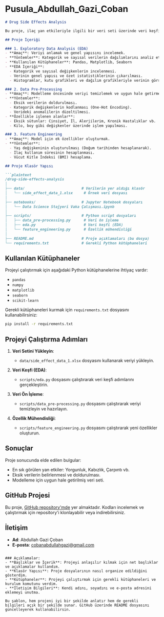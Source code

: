 # Pusula_Abdullah_Gazi_Coban

```markdown
# Drug Side Effects Analysis

Bu proje, ilaç yan etkileriyle ilgili bir veri seti üzerinde veri keşfi (EDA), veri ön işleme (Data Pre-Processing) ve özellik mühendisliği (Feature Engineering) gerçekleştirmeyi amaçlamaktadır. Çalışma, Python programlama dili ve çeşitli kütüphaneler kullanılarak yapılmıştır.

## Proje İçeriği

### 1. Exploratory Data Analysis (EDA)
- **Amaç**: Veriyi anlamak ve genel yapısını incelemek.
- **Yöntemler**: Kategorik ve sayısal verilerin dağılımlarını analiz etmek ve görselleştirmek.
- **Kullanılan Kütüphaneler**: Pandas, Matplotlib, Seaborn
- **EDA İçeriği**:
  - Kategorik ve sayısal değişkenlerin incelenmesi.
  - Verinin genel yapısı ve özet istatistiklerinin çıkarılması.
  - Histogramlar, kutu grafikleri ve dağılım grafikleriyle verinin görselleştirilmesi.

### 2. Data Pre-Processing
- **Amaç**: Modelleme öncesinde veriyi temizlemek ve uygun hale getirmek.
- **Yöntemler**:
  - Eksik verilerin doldurulması.
  - Kategorik değişkenlerin kodlanması (One-Hot Encoding).
  - Verideki anomalilerin düzeltilmesi.
- **Özellikle işlenen alanlar**:
  - Eksik sütunlar: Cinsiyet, İl, Alerjilerim, Kronik Hastalıklar vb.
  - Kilo, boy gibi değişkenler üzerinde işlem yapılması.

### 3. Feature Engineering
- **Amaç**: Model için ek özellikler oluşturmak.
- **Yöntemler**:
  - Yaş değişkeninin oluşturulması (Doğum tarihinden hesaplanarak).
  - İlaç kullanım süresinin hesaplanması.
  - Vücut Kitle İndeksi (BMI) hesaplama.

## Proje Klasör Yapısı

```plaintext
/drug-side-effects-analysis
│
├── data/                          # Verilerin yer aldığı klasör
│   └── side_effect_data_1.xlsx     # Örnek veri dosyası
│
├── notebooks/                     # Jupyter Notebook dosyaları
│   └── Data Science Stajyeri Vaka Çalışması.ipynb
│
├── scripts/                       # Python script dosyaları
│   ├── data_pre-processing.py      # Veri ön işleme
│   ├── eda.py                      # Veri keşfi (EDA)
│   └── feature_engineering.py      # Özellik mühendisliği
│
├── README.md                      # Proje açıklamaları (bu dosya)
└── requirements.txt               # Gerekli Python kütüphaneleri
```

## Kullanılan Kütüphaneler

Projeyi çalıştırmak için aşağıdaki Python kütüphanelerine ihtiyaç vardır:

- `pandas`
- `numpy`
- `matplotlib`
- `seaborn`
- `scikit-learn`

Gerekli kütüphaneleri kurmak için `requirements.txt` dosyasını kullanabilirsiniz:

```bash
pip install -r requirements.txt
```

## Projeyi Çalıştırma Adımları

1. **Veri Setini Yükleyin**:
   - `data/side_effect_data_1.xlsx` dosyasını kullanarak veriyi yükleyin.

2. **Veri Keşfi (EDA)**:
   - `scripts/eda.py` dosyasını çalıştırarak veri keşfi adımlarını gerçekleştirin.

3. **Veri Ön İşleme**:
   - `scripts/data_pre-processing.py` dosyasını çalıştırarak veriyi temizleyin ve hazırlayın.

4. **Özellik Mühendisliği**:
   - `scripts/feature_engineering.py` dosyasını çalıştırarak yeni özellikler oluşturun.

## Sonuçlar

Proje sonucunda elde edilen bulgular:
- En sık görülen yan etkiler: Yorgunluk, Kabızlık, Çarpıntı vb.
- Eksik verilerin belirlenmesi ve doldurulması.
- Modelleme için uygun hale getirilmiş veri seti.

## GitHub Projesi

Bu proje, [GitHub repository'mde](https://github.com/Abdullah5858/Pusula_Abdullah_Gazi_Coban) yer almaktadır. Kodları incelemek ve çalıştırmak için repository'i klonlayabilir veya indirebilirsiniz.

## İletişim

- **Ad**: Abdullah Gazi Çoban
- **E-posta**: cobanabdullahgazi@gmail.com
```

### Açıklamalar:
- **Başlıklar ve İçerik**: Projeyi anlaşılır kılmak için net başlıklar ve açıklamalar kullandım.
- **Klasör Yapısı**: Proje dosyalarının nasıl organize edildiğini gösterdim.
- **Kütüphaneler**: Projeyi çalıştırmak için gerekli kütüphaneleri ve kurulum komutunu verdim.
- **İletişim Bilgileri**: Kendi adını, soyadını ve e-posta adresini eklemeyi unutma.

Bu şablon, hem projeni iyi bir şekilde anlatır hem de gerekli bilgileri açık bir şekilde sunar. GitHub üzerinde README dosyasını güncelleyerek kullanabilirsin.
